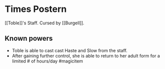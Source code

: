 # Times Postern
[[Toble]]'s Staff. Cursed by [[Burgell]].
## Known powers
- Toble is able to cast  cast Haste and Slow from the staff.
- After gaining further control, she is able to return to her adult form for a limited # of hours/day
#magicitem